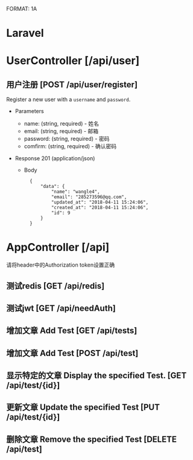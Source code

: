 FORMAT: 1A

# Laravel

# UserController [/api/user]

## 用户注册 [POST /api/user/register]
Register a new user with a `username` and `password`.

+ Parameters
    + name: (string, required) - 姓名
    + email: (string, required) - 邮箱
    + password: (string, required) - 密码
    + comfirm: (string, required) - 确认密码

+ Response 201 (application/json)
    + Body

            {
                "data": {
                    "name": "wangle4",
                    "email": "285273596@qq.com",
                    "updated_at": "2018-04-11 15:24:06",
                    "created_at": "2018-04-11 15:24:06",
                    "id": 9
                }
            }

# AppController [/api]
请将header中的Authorization token设置正确

## 测试redis [GET /api/redis]


## 测试jwt [GET /api/needAuth]


## 增加文章 Add Test [GET /api/tests]


## 增加文章 Add Test [POST /api/test]


## 显示特定的文章 Display the specified Test. [GET /api/test/{id}]


## 更新文章 Update the specified Test [PUT /api/test/{id}]


## 删除文章 Remove the specified Test [DELETE /api/test]